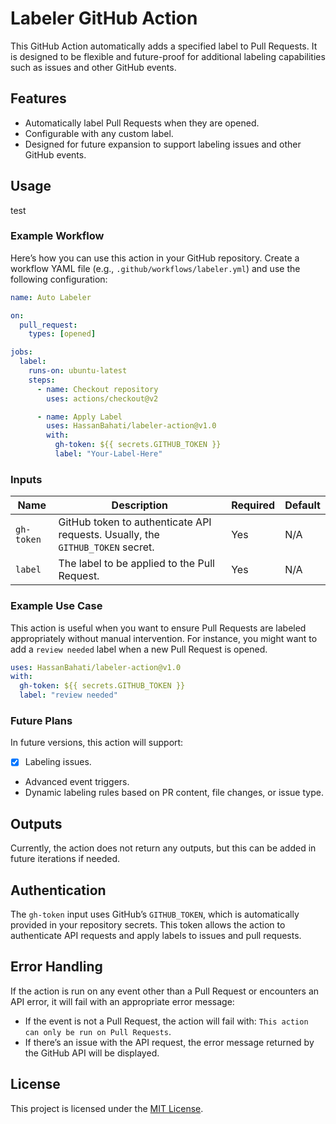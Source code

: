 # Labeler GitHub Action

This GitHub Action automatically adds a specified label to Pull Requests. It is designed to be flexible and future-proof for additional labeling capabilities such as issues and other GitHub events.

## Features
- Automatically label Pull Requests when they are opened.
- Configurable with any custom label.
- Designed for future expansion to support labeling issues and other GitHub events.

## Usage
test
### Example Workflow

Here’s how you can use this action in your GitHub repository. Create a workflow YAML file (e.g., `.github/workflows/labeler.yml`) and use the following configuration:

```yaml
name: Auto Labeler

on:
  pull_request:
    types: [opened]

jobs:
  label:
    runs-on: ubuntu-latest
    steps:
      - name: Checkout repository
        uses: actions/checkout@v2

      - name: Apply Label
        uses: HassanBahati/labeler-action@v1.0
        with:
          gh-token: ${{ secrets.GITHUB_TOKEN }}
          label: "Your-Label-Here"
```

### Inputs

| Name      | Description                                            | Required | Default              |
|-----------|--------------------------------------------------------|----------|----------------------|
| `gh-token`| GitHub token to authenticate API requests. Usually, the `GITHUB_TOKEN` secret. | Yes      | N/A                  |
| `label`   | The label to be applied to the Pull Request.            | Yes      | N/A                  |

### Example Use Case

This action is useful when you want to ensure Pull Requests are labeled appropriately without manual intervention. For instance, you might want to add a `review needed` label when a new Pull Request is opened.

```yaml
uses: HassanBahati/labeler-action@v1.0
with:
  gh-token: ${{ secrets.GITHUB_TOKEN }}
  label: "review needed"
```

### Future Plans

In future versions, this action will support:
- [X] Labeling issues.
- Advanced event triggers.
- Dynamic labeling rules based on PR content, file changes, or issue type.

## Outputs

Currently, the action does not return any outputs, but this can be added in future iterations if needed.

## Authentication

The `gh-token` input uses GitHub’s `GITHUB_TOKEN`, which is automatically provided in your repository secrets. This token allows the action to authenticate API requests and apply labels to issues and pull requests.

## Error Handling

If the action is run on any event other than a Pull Request or encounters an API error, it will fail with an appropriate error message:

- If the event is not a Pull Request, the action will fail with: `This action can only be run on Pull Requests`.
- If there’s an issue with the API request, the error message returned by the GitHub API will be displayed.

## License

This project is licensed under the [MIT License](LICENSE).
 